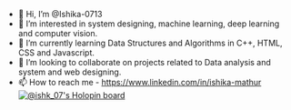 - 👋 Hi, I’m @Ishika-0713
- 👀 I’m interested in system designing, machine learning, deep learning and computer vision.
- 🌱 I’m currently learning Data Structures and Algorithms in C++, HTML, CSS and Javascript.
- 💞️ I’m looking to collaborate on projects related to Data analysis and system and web designing.
- 📫 How to reach me - https://www.linkedin.com/in/ishika-mathur
  [![@ishk_07's Holopin board](https://holopin.me/ishk_07)](https://holopin.io/@ishk_07)
<!---
Ishika-0713/Ishika-0713 is a ✨ special ✨ repository because its `README.md` (this file) appears on your GitHub profile.
You can click the Preview link to take a look at your changes.
--->
